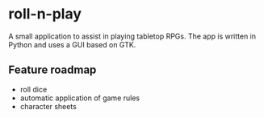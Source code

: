 # roll-n-play

A small application to assist in playing tabletop RPGs.
The app is written in Python and uses a GUI based on GTK.

## Feature roadmap

- roll dice
- automatic application of game rules
- character sheets
